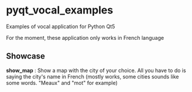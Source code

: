 # pyqt_vocal_examples
Examples of vocal application for Python Qt5 

For the moment, these application only works in French language

## Showcase 

__show_map__ : Show a map with the city of your choice. All you have to do is saying the city's name in French (mostly works, some cities sounds like some words. "Meaux" and "mot" for example)
